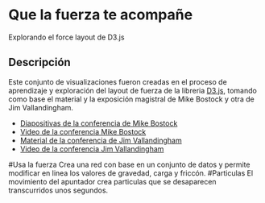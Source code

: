 # Que la fuerza te acompañe
Explorando el force layout de D3.js
## Descripción
Este conjunto de visualizaciones fueron creadas en el proceso de aprendizaje y exploración del layout de fuerza de la libreria [D3.js](https://d3js.org/), tomando como base el material y la exposición magistral de Mike Bostock y otra de Jim Vallandingham. 

* [Diapositivas de la conferencia de Mike Bostock](http://mbostock.github.io/d3/talk/20110921/#0)
* [Video de la conferencia Mike Bostock](https://vimeo.com/29458354)
* [Material de la conferencia de Jim Vallandingham](http://vallandingham.me/abusing_the_force.html)
* [Video de la conferencia Jim Vallandingham](https://youtu.be/Mucmb33711A?list=PLlgxAbM67lYIQ5jid9cXsm72wEpHhAnyb)

#Usa la fuerza
Crea una red con base en un conjunto de datos y permite modificar en linea los valores de gravedad, carga y friccón.
#Particulas
El movimiento del apuntador crea particulas que se desaparecen transcurridos unos segundos.